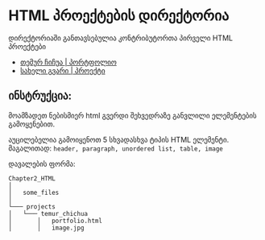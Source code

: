 # HTML პროექტების დირექტორია

დირექტორიაში განთავსებულია კონტრიბუტორთა პირველი HTML პროექტები

- [თემურ ჩიჩუა | პორტფოლიო](/Chapter2_HTML/projects/Temur_Chichua)
- [სახელი გვარი | პროექტი](/მისამართი)


## ინსტრუქცია:

მოამზადეთ ნებისმიერ html გვერდი შეხვედრაზე განვლილი ელემენტების გამოყენებით. 

აუცილებელია გამოიყენოთ 5 სხვადასხვა ტიპის HTML ელემენტი.
მაგალითად: ```header, paragraph, unordered list, table, image```

დავალების ფორმა:
```
Chapter2_HTML
│
│   some_files   
│
└─── projects
│   └─── temur_chichua
│       │   portfolio.html
│       │   image.jpg
```
